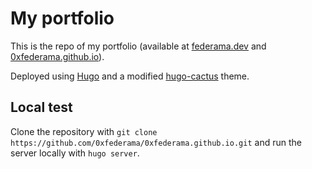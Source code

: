 # My portfolio

This is the repo of my portfolio (available at [federama.dev](https://federama.dev) and [0xfederama.github.io](https://0xfederama.github.io)).

Deployed using [Hugo](https://github.com/gohugoio/hugo) and a modified [hugo-cactus](https://github.com/monkeyWzr/hugo-theme-cactus) theme.

## Local test
Clone the repository with `git clone https://github.com/0xfederama/0xfederama.github.io.git` and run the server locally with `hugo server`.
